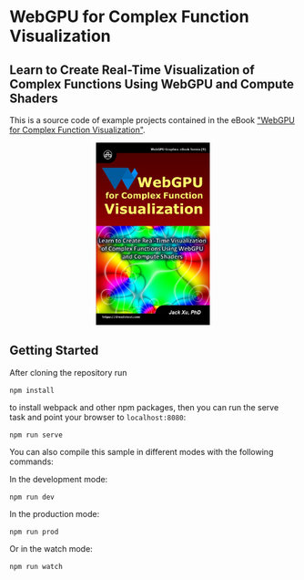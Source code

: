 # WebGPU for Complex Function Visualization 
## Learn to Create Real-Time Visualization of Complex Functions Using WebGPU and Compute Shaders

This is a source code of example projects contained in the eBook ["WebGPU for Complex Function Visualization"](https://www.amazon.com/exec/obidos/ASIN/B0CGT5B584/unicadinccom-20). 

<p align="center">
<a href="https://drxudotnet.com"><img src="src/assets/cover.jpg" width="200" height="320"></a>
</p>

## Getting Started

After cloning the repository run

```
npm install
```

to install webpack and other npm packages, then you can run the serve task and point your browser to `localhost:8080`:

```
npm run serve
```

You can also compile this sample in different modes with the following commands:

In the development mode:
```
npm run dev 
```

In the production mode:
```
npm run prod
```

Or in the watch mode:
```
npm run watch 
```

